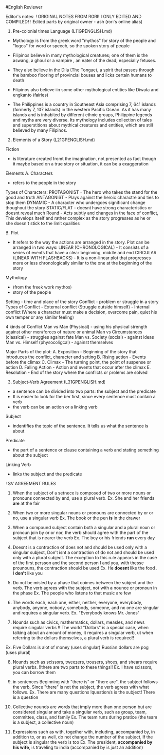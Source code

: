 #English Reviewer

Editor's notes:
! ORIGINAL NOTES FROM RORI! I ONLY EDITED AND COMPILED!
! Edited parts by original owner - ash (rori's online alias)

1. Pre-colonial times Language (L11GPENGLISH.md)

 - Mythology is from the greek word "mythos" for story of the people and "logos" for word or speech, so the spoken story of people

 - Filipinos believe in many mythological creatures; one of them is the aswang, a ghoul or a vampire , an eater of the dead, especially fetuses.
 - They also believe in the Dila (The Tongue), a spirit that passes through the bamboo flooring of provincial bouses and licks certain humans to death
 - Filipinos also believe iin some other mythological entities like Diwata and engkanto (fairies)

 - The Philippines is a country in Southeast Asia comprising 7, 641 islands (formerly 7, 107 islands) in the western Pacific Ocean.
  As it has many islands and is inhabited by different ethnic groups, Philippine legends and myths are very diverse. 
  Its mythology includes collection of tales and superstitions about mythical creatures and entities, which are still believed by many Filipinos.
  
 2. Elements of a Story (L21GPENGLISH.md)

  Fiction
- is literature created fromt the imagination, not presented as fact though it maybe based on a true story or situation, it can be a exaggeration

 Elements
 A. Characters
- refers to the people in the story

Types of Characters:
PROTAGONIST - The hero who takes the stand for the good and truth
ANTAGONIST - Plays against the heroic charactre and ties to stop them
DYNAMIC - A character who undergoes significant change thoughout the story
STATIC/FLAT - doesnt have strong characteristics or doesnt reveal much
Round - Acts subtly and changes in the face of conflict, This develops itself and rather complex as the story progresses as he or she doesn't stick to the limit qualities

 B. Plot
- It refers to the way the actions are arranged in the story.
Plot can be arranged in two ways:
  LINEAR (CHRONOLOGICAL) - It consists of a series of events that have a clear beginning, middle and end
  CIRCULAR (LINEAR WITH FLASHBACKS) - It is a non-linear plot that progresses more or less chronologically similar to the one at the beginning of the story

Mythology
- (from the freek work mythos)
- story of the people

Setting - time and place of the story
Conflict - problem or struggle in a story
Types of Conflict
      - External conflict (Struggle outside himself)
      - Internal conflict (Where a character must make a decision, overcome pain, quiet his own temper or any similar feeling)

4 kinds of Conflict
Man vs Man (Physical) - using his physical strength against other men/forces of nature or animal
Man vs Circumstances (classical) - struggles against fate
Man vs. Society (social) - against ideas
Man vs. Himself (physocoligcal) - against themselves

Major Parts of the plot:
A. Exposition - Beginning of the story that introduces the conflict, character and setting
B.  Rising action - Events before the climax
C. Climax - The turning point, the point of suspense or action
D. Falling Action - Action and events that occur after the climax
E. Resolution - End of the story where the conflicts or prolems are solved

3. Subject-Verb Agreement (L31GPENGLISH.md)

- a sentence can be divided into two parts: the subject and the predicate
- It is easier to look for the ber first, since every sentence must contain a verb
- the verb can be an action or a linking verb

 Subject
- indentifies the topic of the sentence. It tells us what the sentence is about

 Predicate
- the part of a sentence or clause containing a verb and stating something about the subject

Linking Verb
- links the subject and the predicate

! SV AGREEMENT RULES
1. When the subject of a setnece is composed of two or more nouns or pronouns connected by and, use a plural verb.
Ex. She and her friends **are** at the fair

2. When two or more singular nouns or pronouns are connected by or or no, use a singular verb
Ex. The book or the pen **is** in the drawer

3. When a compound subject contain both a singular and a plural noun or pronoun join by or or nor, the verb should agree with the part of the subject that is nearer the verb
Ex. The boy or his friends **run** every day

4. Doesnt is a contraction of does not and should be used only with a singular subject, Don't isnt a contraction of do not and should be used only with a plural subject. 
The exception to this rule appears in the case of the first persson and the second person I and you, with thesse prounouns, the contraction should be used
Ex. He **doesnt** like the food 
  .  I **don't** like you

5. Do not be misled by a phase that coimes between the subject and the verb. The verb agrees with the subject, not with a nounce or pronoun in the phase
Ex. The people who listens to that music are few

6. The words each, each one, either, neither, everyone, everybody, anybody, anyone, nobody, somebody, someone, and no one are singular and requires a singular verb.
Ex. "Everybody knows Mr. Jones"

7. Nounds such as civics, mathermatics, dollars, measles, and news require singular verbs
!! The world "Dollars" is a special case, when talking about an amount of money, it requires a singular verb, ut when referring to the dollars themselves, a plural verb is required!!

Ex. Five Dollars is alot of money (uses singular)
    Russian dollars are pog (uses plural)

8. Nounds such as scissors, tweezers, trousers, shoes, and shears require plural verbs. !!there are two parts to these things!!
Ex. I have scissors, you can borrow them
9. in sentences Beginning with "there is" or "there are", the subject follows the verb, Since "there" is not the subject, the verb agrees with what follows.
Ex. There are many questions !question/s is the subject!
    There is a question

10. Collective nounds are words that imply more than one person but are considered singular and take a singular verb, such as group, team, committee, class, and family
Ex. The team runs during pratice (the team is a subject, a collective noun)

11. Expressions such as with, together with, including, accompanied by, in addition to, or as well, do not change the number of the subject, 
If the subject is singular the verb is too
Ex. The president, **accompanied by his wife**, is traveling to india (accompanied by is just an addition)






